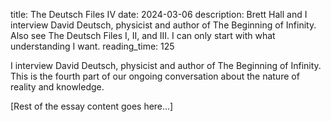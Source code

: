title: The Deutsch Files IV
date: 2024-03-06
description: Brett Hall and I interview David Deutsch, physicist and author of The Beginning of Infinity. Also see The Deutsch Files I, II, and III. I can only start with what understanding I want.
reading_time: 125

I interview David Deutsch, physicist and author of The Beginning of Infinity. This is the fourth part of our ongoing conversation about the nature of reality and knowledge.

[Rest of the essay content goes here...]
